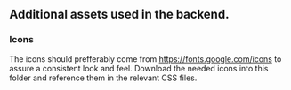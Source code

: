 ## Additional assets used in the backend.

### Icons

The icons should prefferably come from https://fonts.google.com/icons to assure a consistent look and feel.
Download the needed icons into this folder and reference them in the relevant CSS files.
